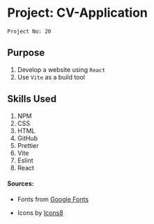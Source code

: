# Project: CV-Application

`Project No: 20`

## Purpose

1. Develop a website using `React`
2. Use `Vite` as a build tool

## Skills Used

1. NPM
2. CSS
3. HTML
4. GitHub
5. Prettier
6. Vite
7. Eslint
8. React

#### Sources:

- Fonts from <a ref="noreferrer" target="_blank" href="https://fonts.google.com/">Google Fonts</a>

- Icons by <a ref="noreferrer" target="_blank" href="https://icons8.com">Icons8</a>
